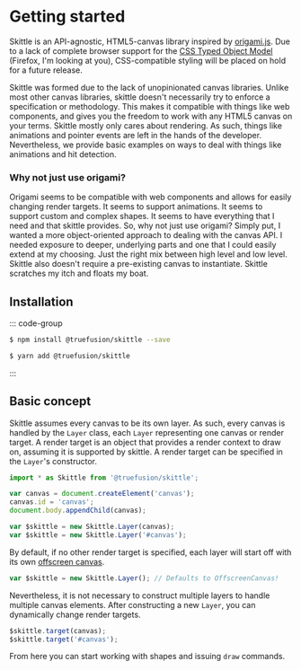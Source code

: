 # Getting started

Skittle is an API-agnostic, HTML5-canvas library inspired by [origami.js](https://raphamorim.io/origamijs/). Due to a lack of complete browser support for the [CSS Typed Object Model](https://developer.mozilla.org/en-US/docs/Web/API/CSS_Object_Model#css_typed_object_model_experimental) (Firefox, I'm looking at you), CSS-compatible styling will be placed on hold for a future release.

Skittle was formed due to the lack of unopinionated canvas libraries.
Unlike most other canvas libraries, skittle doesn't necessarily try to enforce a specification or methodology.
This makes it compatible with things like web components, and gives you the freedom to work with any HTML5 canvas on your terms.
Skittle mostly only cares about rendering.
As such, things like animations and pointer events are left in the hands of the developer.
Nevertheless, we provide basic examples on ways to deal with things like animations and hit detection.

### Why not just use origami?

Origami seems to be compatible with web components and allows for easily changing render targets.
It seems to support animations.
It seems to support custom and complex shapes.
It seems to have everything that I need and that skittle provides.
So, why not just use origami?
Simply put, I wanted a more object-oriented approach to dealing with the canvas API.
I needed exposure to deeper, underlying parts and one that I could easily extend at my choosing.
Just the right mix between high level and low level.
Skittle also doesn't require a pre-existing canvas to instantiate.
Skittle scratches my itch and floats my boat.

## Installation

::: code-group
```sh [npm]
$ npm install @truefusion/skittle --save
```
```sh [yarn]
$ yarn add @truefusion/skittle
```
:::

## Basic concept

Skittle assumes every canvas to be its own layer.
As such, every canvas is handled by the `Layer` class, each `Layer` representing one canvas or render target.
A render target is an object that provides a render context to draw on, assuming it is supported by skittle.
A render target can be specified in the `Layer`'s constructor.

```js
import * as Skittle from '@truefusion/skittle';

var canvas = document.createElement('canvas');
canvas.id = 'canvas';
document.body.appendChild(canvas);

var $skittle = new Skittle.Layer(canvas);
var $skittle = new Skittle.Layer('#canvas');
```

By default, if no other render target is specified, each layer will start off with its own [offscreen canvas](https://developer.mozilla.org/en-US/docs/Web/API/OffscreenCanvas).

```js
var $skittle = new Skittle.Layer(); // Defaults to OffscreenCanvas!
```

Nevertheless, it is not necessary to construct multiple layers to handle multiple canvas elements.
After constructing a new `Layer`, you can dynamically change render targets.

```js
$skittle.target(canvas);
$skittle.target('#canvas');
```

From here you can start working with shapes and issuing `draw` commands.